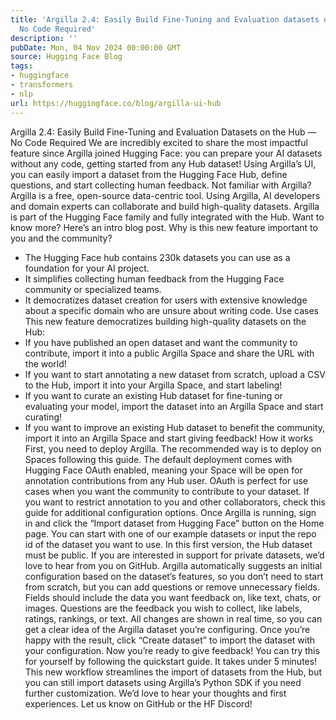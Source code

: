 ```yaml
---
title: 'Argilla 2.4: Easily Build Fine-Tuning and Evaluation datasets on the Hub —
  No Code Required'
description: ''
pubDate: Mon, 04 Nov 2024 00:00:00 GMT
source: Hugging Face Blog
tags:
- huggingface
- transformers
- nlp
url: https://huggingface.co/blog/argilla-ui-hub
---
```


Argilla 2.4: Easily Build Fine-Tuning and Evaluation Datasets on the Hub — No Code Required
We are incredibly excited to share the most impactful feature since Argilla joined Hugging Face: you can prepare your AI datasets without any code, getting started from any Hub dataset! Using Argilla’s UI, you can easily import a dataset from the Hugging Face Hub, define questions, and start collecting human feedback.
Not familiar with Argilla? Argilla is a free, open-source data-centric tool. Using Argilla, AI developers and domain experts can collaborate and build high-quality datasets. Argilla is part of the Hugging Face family and fully integrated with the Hub. Want to know more? Here’s an intro blog post.
Why is this new feature important to you and the community?
- The Hugging Face hub contains 230k datasets you can use as a foundation for your AI project.
- It simplifies collecting human feedback from the Hugging Face community or specialized teams.
- It democratizes dataset creation for users with extensive knowledge about a specific domain who are unsure about writing code.
Use cases
This new feature democratizes building high-quality datasets on the Hub:
- If you have published an open dataset and want the community to contribute, import it into a public Argilla Space and share the URL with the world!
- If you want to start annotating a new dataset from scratch, upload a CSV to the Hub, import it into your Argilla Space, and start labeling!
- If you want to curate an existing Hub dataset for fine-tuning or evaluating your model, import the dataset into an Argilla Space and start curating!
- If you want to improve an existing Hub dataset to benefit the community, import it into an Argilla Space and start giving feedback!
How it works
First, you need to deploy Argilla. The recommended way is to deploy on Spaces following this guide. The default deployment comes with Hugging Face OAuth enabled, meaning your Space will be open for annotation contributions from any Hub user. OAuth is perfect for use cases when you want the community to contribute to your dataset. If you want to restrict annotation to you and other collaborators, check this guide for additional configuration options.
Once Argilla is running, sign in and click the “Import dataset from Hugging Face” button on the Home page. You can start with one of our example datasets or input the repo id of the dataset you want to use.
In this first version, the Hub dataset must be public. If you are interested in support for private datasets, we’d love to hear from you on GitHub.
Argilla automatically suggests an initial configuration based on the dataset’s features, so you don’t need to start from scratch, but you can add questions or remove unnecessary fields. Fields should include the data you want feedback on, like text, chats, or images. Questions are the feedback you wish to collect, like labels, ratings, rankings, or text. All changes are shown in real time, so you can get a clear idea of the Argilla dataset you’re configuring.
Once you’re happy with the result, click “Create dataset” to import the dataset with your configuration. Now you’re ready to give feedback!
You can try this for yourself by following the quickstart guide. It takes under 5 minutes!
This new workflow streamlines the import of datasets from the Hub, but you can still import datasets using Argilla’s Python SDK if you need further customization.
We’d love to hear your thoughts and first experiences. Let us know on GitHub or the HF Discord!